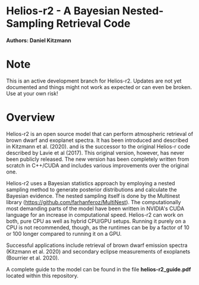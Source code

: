 # Helios-r2 - A Bayesian Nested-Sampling Retrieval Code
#### Authors: Daniel Kitzmann ####

# Note #
This is an active development branch for Helios-r2. Updates are not yet documented and things might not work as expected or can even be broken. Use at your own risk!

# Overview #
Helios-r2 is an open source model that can perform atmospheric retrieval of brown dwarf and exoplanet spectra. It has been introduced and described in Kitzmann et al. (2020).
and is the successor to the original Helios-r code described by Lavie et al (2017). This original version, however, has never been publicly released. The new version has been completely written from scratch in C++/CUDA and includes various improvements over the original one.

Helios-r2 uses a Bayesian statistics approach by employing a nested sampling method to generate posterior distributions and calculate the Bayesian evidence. The nested sampling itself is done by the Multinest library (https://github.com/farhanferoz/MultiNest). The computationally most demanding parts of the model have been written in NVIDIA's CUDA language for an increase in computational speed. Helios-r2 can work on both, pure CPU as well as hybrid CPU/GPU setups. Running it purely on a CPU is not recommended, though, as the runtimes can be  by a factor of 10 or 100 longer compared to running it on a GPU.

Successful applications include retrieval of brown dwarf emission spectra (Kitzmann et al. 2020) and secondary eclipse measurements of exoplanets (Bourrier et al. 2020).

A complete guide to the model can be found in the file **helios-r2_guide.pdf** located within this repository.
